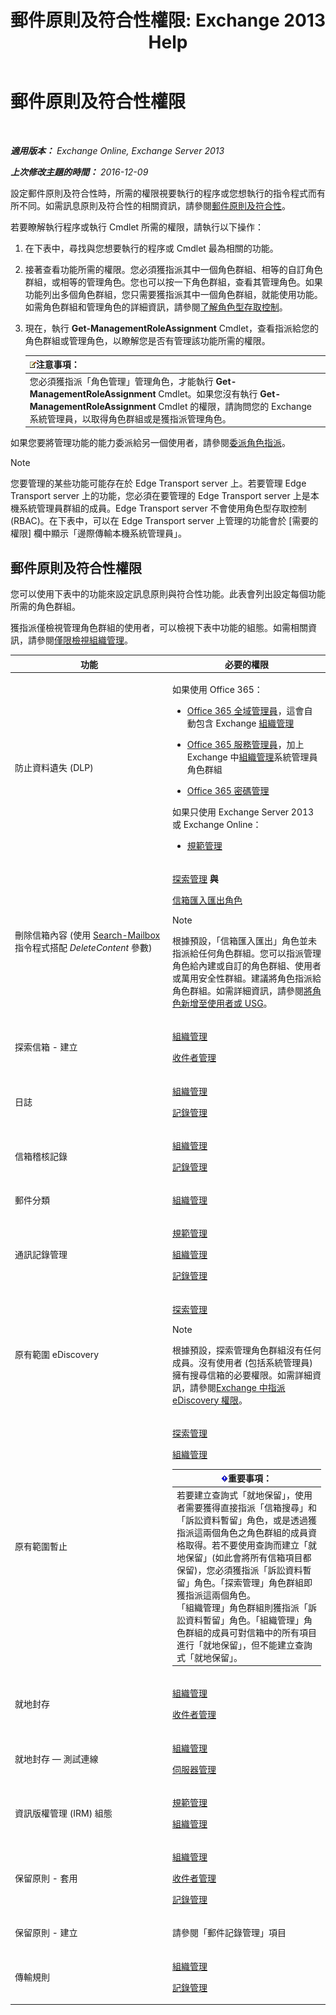 ﻿---
title: '郵件原則及符合性權限: Exchange 2013 Help'
TOCTitle: 郵件原則及符合性權限
ms:assetid: ec4d3b9f-b85a-4cb9-95f5-6fc149c3899b
ms:mtpsurl: https://technet.microsoft.com/zh-tw/library/Dd638205(v=EXCHG.150)
ms:contentKeyID: 50474532
ms.date: 05/21/2018
mtps_version: v=EXCHG.150
ms.translationtype: MT
---

# 郵件原則及符合性權限

 

_**適用版本：** Exchange Online, Exchange Server 2013_

_**上次修改主題的時間：** 2016-12-09_

設定郵件原則及符合性時，所需的權限視要執行的程序或您想執行的指令程式而有所不同。如需訊息原則及符合性的相關資訊，請參閱[郵件原則及符合性](messaging-policy-and-compliance-exchange-2013-help.md)。

若要瞭解執行程序或執行 Cmdlet 所需的權限，請執行以下操作：

1.  在下表中，尋找與您想要執行的程序或 Cmdlet 最為相關的功能。

2.  接著查看功能所需的權限。您必須獲指派其中一個角色群組、相等的自訂角色群組，或相等的管理角色。您也可以按一下角色群組，查看其管理角色。如果功能列出多個角色群組，您只需要獲指派其中一個角色群組，就能使用功能。如需角色群組和管理角色的詳細資訊，請參閱[了解角色型存取控制](understanding-role-based-access-control-exchange-2013-help.md)。

3.  現在，執行 **Get-ManagementRoleAssignment** Cmdlet，查看指派給您的角色群組或管理角色，以瞭解您是否有管理該功能所需的權限。
    
    <table>
    <thead>
    <tr class="header">
    <th><img src="images/Bb124558.note(EXCHG.150).gif" title="注意事項" alt="注意事項" />注意事項：</th>
    </tr>
    </thead>
    <tbody>
    <tr class="odd">
    <td>您必須獲指派「角色管理」管理角色，才能執行 <strong>Get-ManagementRoleAssignment</strong> Cmdlet。如果您沒有執行 <strong>Get-ManagementRoleAssignment</strong> Cmdlet 的權限，請詢問您的 Exchange 系統管理員，以取得角色群組或是獲指派管理角色。</td>
    </tr>
    </tbody>
    </table>


如果您要將管理功能的能力委派給另一個使用者，請參閱[委派角色指派](delegate-role-assignments-exchange-2013-help.md)。


> [!NOTE]  
> 您要管理的某些功能可能存在於 Edge Transport server 上。若要管理 Edge Transport server 上的功能，您必須在要管理的 Edge Transport server 上是本機系統管理員群組的成員。Edge Transport server 不會使用角色型存取控制 (RBAC)。在下表中，可以在 Edge Transport server 上管理的功能會於 [需要的權限] 欄中顯示「邊際傳輸本機系統管理員」。




## 郵件原則及符合性權限

您可以使用下表中的功能來設定訊息原則與符合性功能。此表會列出設定每個功能所需的角色群組。

獲指派僅檢視管理角色群組的使用者，可以檢視下表中功能的組態。如需相關資訊，請參閱[僅限檢視組織管理](view-only-organization-management-exchange-2013-help.md)。


<table>
<colgroup>
<col style="width: 50%" />
<col style="width: 50%" />
</colgroup>
<thead>
<tr class="header">
<th>功能</th>
<th>必要的權限</th>
</tr>
</thead>
<tbody>
<tr class="odd">
<td><p>防止資料遺失 (DLP)</p></td>
<td><p>如果使用 Office 365：</p>
<ul>
<li><p><a href="https://go.microsoft.com/fwlink/p/?linkid=335814">Office 365 全域管理員</a>，這會自動包含 Exchange <a href="organization-management-exchange-2013-help.md">組織管理</a></p></li>
<li><p><a href="https://go.microsoft.com/fwlink/p/?linkid=335814">Office 365 服務管理員</a>，加上 Exchange 中<a href="organization-management-exchange-2013-help.md">組織管理</a>系統管理員角色群組</p></li>
<li><p><a href="https://go.microsoft.com/fwlink/p/?linkid=335814">Office 365 密碼管理</a></p></li>
</ul>
<p>如果只使用 Exchange Server 2013 或 Exchange Online：</p>
<ul>
<li><p><a href="compliance-management-exchange-2013-help.md">規範管理</a></p></li>
</ul></td>
</tr>
<tr class="even">
<td><p>刪除信箱內容 (使用 <a href="https://technet.microsoft.com/zh-tw/library/dd298173(v=exchg.150)">Search-Mailbox</a> 指令程式搭配 <em>DeleteContent</em> 參數)</p></td>
<td><p><a href="discovery-management-exchange-2013-help.md">探索管理</a> <strong>與</strong></p>
<p><a href="mailbox-import-export-role-exchange-2013-help.md">信箱匯入匯出角色</a></p>

> [!NOTE]  
> 根據預設，「信箱匯入匯出」角色並未指派給任何角色群組。您可以指派管理角色給內建或自訂的角色群組、使用者或萬用安全性群組。建議將角色指派給角色群組。如需詳細資訊，請參閱<a href="add-a-role-to-a-user-or-usg-exchange-2013-help.md">將角色新增至使用者或 USG</a>。



</td>
</tr>
<tr class="odd">
<td><p>探索信箱 - 建立</p></td>
<td><p><a href="organization-management-exchange-2013-help.md">組織管理</a></p>
<p><a href="recipient-management-exchange-2013-help.md">收件者管理</a></p></td>
</tr>
<tr class="even">
<td><p>日誌</p></td>
<td><p><a href="organization-management-exchange-2013-help.md">組織管理</a></p>
<p><a href="records-management-exchange-2013-help.md">記錄管理</a></p></td>
</tr>
<tr class="odd">
<td><p>信箱稽核記錄</p></td>
<td><p><a href="organization-management-exchange-2013-help.md">組織管理</a></p>
<p><a href="records-management-exchange-2013-help.md">記錄管理</a></p></td>
</tr>
<tr class="even">
<td><p>郵件分類</p></td>
<td><p><a href="organization-management-exchange-2013-help.md">組織管理</a></p></td>
</tr>
<tr class="odd">
<td><p>通訊記錄管理</p></td>
<td><p><a href="compliance-management-exchange-2013-help.md">規範管理</a></p>
<p><a href="organization-management-exchange-2013-help.md">組織管理</a></p>
<p><a href="records-management-exchange-2013-help.md">記錄管理</a></p></td>
</tr>
<tr class="even">
<td><p>原有範圍 eDiscovery</p></td>
<td><p><a href="discovery-management-exchange-2013-help.md">探索管理</a></p>

> [!NOTE]  
> 根據預設，探索管理角色群組沒有任何成員。沒有使用者 (包括系統管理員) 擁有搜尋信箱的必要權限。如需詳細資訊，請參閱<a href="assign-ediscovery-permissions-in-exchange-exchange-2013-help.md">Exchange 中指派 eDiscovery 權限</a>。



</td>
</tr>
<tr class="odd">
<td><p>原有範圍暫止</p></td>
<td><p><a href="discovery-management-exchange-2013-help.md">探索管理</a></p>
<p><a href="organization-management-exchange-2013-help.md">組織管理</a></p>
<table>
<thead>
<tr class="header">
<th><img src="images/Bb124558.important(EXCHG.150).gif" title="重要事項" alt="重要事項" />重要事項：</th>
</tr>
</thead>
<tbody>
<tr class="odd">
<td>若要建立查詢式「就地保留」，使用者需要獲得直接指派「信箱搜尋」和「訴訟資料暫留」角色，或是透過獲指派這兩個角色之角色群組的成員資格取得。若不要使用查詢而建立「就地保留」(如此會將所有信箱項目都保留)，您必須獲指派「訴訟資料暫留」角色。「探索管理」角色群組即獲指派這兩個角色。<br />
「組織管理」角色群組則獲指派「訴訟資料暫留」角色。「組織管理」角色群組的成員可對信箱中的所有項目進行「就地保留」，但不能建立查詢式「就地保留」。</td>
</tr>
</tbody>
</table>

</td>
</tr>
<tr class="even">
<td><p>就地封存</p></td>
<td><p><a href="organization-management-exchange-2013-help.md">組織管理</a></p>
<p><a href="recipient-management-exchange-2013-help.md">收件者管理</a></p></td>
</tr>
<tr class="odd">
<td><p>就地封存 — 測試連線</p></td>
<td><p><a href="organization-management-exchange-2013-help.md">組織管理</a></p>
<p><a href="server-management-exchange-2013-help.md">伺服器管理</a></p></td>
</tr>
<tr class="even">
<td><p>資訊版權管理 (IRM) 組態</p></td>
<td><p><a href="compliance-management-exchange-2013-help.md">規範管理</a></p>
<p><a href="organization-management-exchange-2013-help.md">組織管理</a></p></td>
</tr>
<tr class="odd">
<td><p>保留原則 - 套用</p></td>
<td><p><a href="organization-management-exchange-2013-help.md">組織管理</a></p>
<p><a href="recipient-management-exchange-2013-help.md">收件者管理</a></p>
<p><a href="records-management-exchange-2013-help.md">記錄管理</a></p></td>
</tr>
<tr class="even">
<td><p>保留原則 - 建立</p></td>
<td><p>請參閱「郵件記錄管理」項目</p></td>
</tr>
<tr class="odd">
<td><p>傳輸規則</p></td>
<td><p><a href="organization-management-exchange-2013-help.md">組織管理</a></p>
<p><a href="records-management-exchange-2013-help.md">記錄管理</a></p></td>
</tr>
</tbody>
</table>

